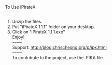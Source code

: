 To Use iPirateX<BR>
<BR>
1) Unzip the files.<BR>
2) Put "iPirateX 1.1.1" folder on your desktop.<BR>
3) Click on "iPirateX 1.1.1.exe"<BR>
Enjoy!<BR>
-----<BR>
Support: http://blog.chrischeong.org/p/ipx.html<BR>
-----<BR>
To contribute to the project, use the .PIKA file.
